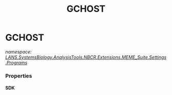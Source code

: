 ﻿---
title: GCHOST
---

# GCHOST
_namespace: [LANS.SystemsBiology.AnalysisTools.NBCR.Extensions.MEME_Suite.Settings.Programs](N-LANS.SystemsBiology.AnalysisTools.NBCR.Extensions.MEME_Suite.Settings.Programs.html)_





### Properties

#### SDK


